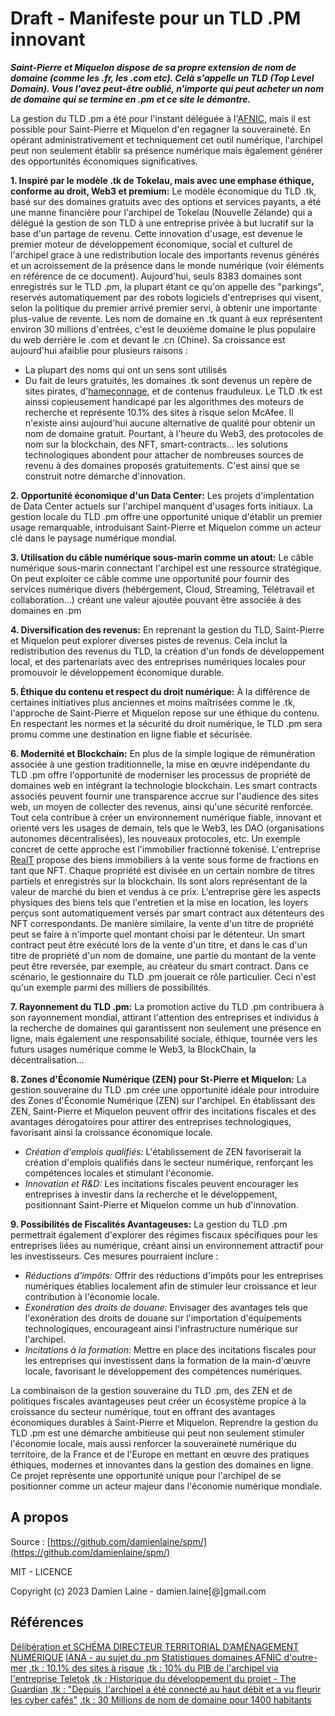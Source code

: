 # Draft - Manifeste pour un TLD .PM innovant

___Saint-Pierre et Miquelon dispose de sa propre extension de nom de domaine (comme les .fr, les .com etc). Celà s'appelle un TLD (Top Level Domain). Vous l'avez peut-être oublié, n'importe qui peut acheter un nom de domaine qui se termine en .pm et ce site le démontre.___

La gestion du TLD .pm a été pour l'instant déléguée à l'[AFNIC](https://www.afnic.fr/produits-services/noms-domaines-ultramarins/autres-noms-domaines/), mais il est possible pour Saint-Pierre et Miquelon d'en regagner la souveraineté. En opérant administrativement et techniquement cet outil numérique, l'archipel peut non seulement établir sa présence numérique mais également générer des opportunités économiques significatives. 

**1. Inspiré par le modèle .tk de Tokelau, mais avec une emphase éthique, conforme au droit, Web3 et premium:**
Le modèle économique du TLD .tk, basé sur des domaines gratuits avec des options et services payants, a été une manne financière pour l'archipel de Tokelau (Nouvelle Zélande) qui a délégué la gestion de son TLD à une entreprise privée à but lucratif sur la base d'un partage de revenu. Cette innovation d'usage, est devenue le premier moteur de développement économique, social et culturel de l'archipel grace à une redistribution locale des importants revenus générés et un acroissement de la présence dans le monde numérique (voir éléments en référence de ce document). Aujourd'hui, seuls 8383 domaines sont enregistrés sur le TLD .pm, la plupart étant ce qu'on appelle des "parkings", reservés automatiquement par des robots logiciels d'entreprises qui visent, selon la politique du premier arrivé premier servi, à obtenir une importante plus-value de revente. Les nom de domaine en .tk quant à eux représentent environ 30 millions d'entrées, c'est le deuxième domaine le plus populaire du web derrière le .com et devant le .cn (Chine). Sa croissance est aujourd'hui afaiblie pour plusieurs raisons :
   - La plupart des noms qui ont un sens sont utilisés
   - Du fait de leurs gratuités, les domaines .tk sont devenus un repère de sites pirates, d'[hameçonnage](https://fr.wikipedia.org/wiki/Hame%C3%A7onnage), et de contenus frauduleux. Le TLD .tk est ainssi copieusement handicapé par les algorithmes des moteurs de recherche et représente 10.1% des sites à risque selon McAfee.
Il n'existe ainsi aujourd'hui aucune alternative de qualité pour obtenir un nom de domaine gratuit. Pourtant, à l'heure du Web3, des protocoles de nom sur la blockchain, des NFT, smart-contracts... les solutions technologiques abondent pour attacher de nombreuses sources de revenu à des domaines proposés gratuitements. C'est ainsi que se construit notre démarche d'innovation.

**2. Opportunité économique d'un Data Center:**
Les projets d'implentation de Data Center actuels sur l'archipel manquent d'usages forts initiaux. La gestion locale du TLD .pm offre une opportunité unique d'établir un premier usage remarquable, introduisant Saint-Pierre et Miquelon comme un acteur clé dans le paysage numérique mondial.

**3. Utilisation du câble numérique sous-marin comme un atout:**
Le câble numérique sous-marin connectant l'archipel est une ressource stratégique. On peut exploiter ce câble comme une opportunité pour fournir des services numérique divers (hébérgement, Cloud, Streaming, Télétravail et collaboration...) créant une valeur ajoutée pouvant être associée à des domaines en .pm

**4. Diversification des revenus:**
En reprenant la gestion du TLD, Saint-Pierre et Miquelon peut explorer diverses pistes de revenus. Cela inclut la redistribution des revenus du TLD, la création d'un fonds de développement local, et des partenariats avec des entreprises numériques locales pour promouvoir le développement économique durable.

**5. Éthique du contenu et respect du droit numérique:**
À la différence de certaines initiatives plus anciennes et moins maîtrisées comme le .tk, l'approche de Saint-Pierre et Miquelon repose sur une éthique du contenu. En respectant les normes et la sécurité du droit numérique, le TLD .pm sera promu comme une destination en ligne fiable et sécurisée.

**6. Modernité et Blockchain:**
En plus de la simple logique de rémunération associée à une gestion traditionnelle, la mise en œuvre indépendante du TLD .pm offre l'opportunité de moderniser les processus de propriété de domaines web en intégrant la technologie blockchain. Les smart contracts associés peuvent fournir une transparence accrue sur l'audience des sites web, un moyen de collecter des revenus, ainsi qu'une sécurité renforcée. Tout cela contribue à créer un environnement numérique fiable, innovant et orienté vers les usages de demain, tels que le Web3, les DAO (organisations autonomes décentralisées), les nouveaux protocoles, etc.
Un exemple concret de cette approche est l'immobilier fractionné tokenisé. L'entreprise [RealT](realt.co) propose des biens immobiliers à la vente sous forme de fractions en tant que NFT. Chaque propriété est divisée en un certain nombre de titres partiels et enregistrés sur la blockchain. Ils sont alors représentant de la valeur de marché du bien et vendus à ce prix. L'entreprise gère les aspects physiques des biens tels que l'entretien et la mise en location, les loyers perçus sont automatiquement versés par smart contract aux détenteurs des NFT correspondants.
De manière similaire, la vente d'un titre de propriété peut se faire à n'importe quel montant choisi par le détenteur. Un smart contract peut être exécuté lors de la vente d'un titre, et dans le cas d'un titre de propriété d'un nom de domaine, une partie du montant de la vente peut être reversée, par exemple, au créateur du smart contract. Dans ce scénario, le gestionnaire du TLD .pm jouerait ce rôle particulier. Ceci n'est qu'un exemple parmi des milliers de possibilités.

**7. Rayonnement du TLD .pm:**
La promotion active du TLD .pm contribuera à son rayonnement mondial, attirant l'attention des entreprises et individus à la recherche de domaines qui garantissent non seulement une présence en ligne, mais également une responsabilité sociale, éthique, tournée vers les futurs usages numérique comme le Web3, la BlockChain, la décentralisation...

**8. Zones d'Économie Numérique (ZEN) pour St-Pierre et Miquelon:**
La gestion souveraine du TLD .pm crée une opportunité idéale pour introduire des Zones d'Économie Numérique (ZEN) sur l'archipel. En établissant des ZEN, Saint-Pierre et Miquelon peuvent offrir des incitations fiscales et des avantages dérogatoires pour attirer des entreprises technologiques, favorisant ainsi la croissance économique locale.
   - *Création d'emplois qualifiés:* L'établissement de ZEN favoriserait la création d'emplois qualifiés dans le secteur numérique, renforçant les compétences locales et stimulant l'économie.
   - *Innovation et R&D:* Les incitations fiscales peuvent encourager les entreprises à investir dans la recherche et le développement, positionnant Saint-Pierre et Miquelon comme un hub d'innovation.

**9. Possibilités de Fiscalités Avantageuses:**
La gestion du TLD .pm permettrait également d'explorer des régimes fiscaux spécifiques pour les entreprises liées au numérique, créant ainsi un environnement attractif pour les investisseurs. Ces mesures pourraient inclure :
   - *Réductions d'impôts:* Offrir des réductions d'impôts pour les entreprises numériques établies localement afin de stimuler leur croissance et leur contribution à l'économie locale.
   - *Exonération des droits de douane:* Envisager des avantages tels que l'exonération des droits de douane sur l'importation d'équipements technologiques, encourageant ainsi l'infrastructure numérique sur l'archipel.
   - *Incitations à la formation:* Mettre en place des incitations fiscales pour les entreprises qui investissent dans la formation de la main-d'œuvre locale, favorisant le développement des compétences numériques.

La combinaison de la gestion souveraine du TLD .pm, des ZEN et de politiques fiscales avantageuses peut créer un écosystème propice à la croissance du secteur numérique, tout en offrant des avantages économiques durables à Saint-Pierre et Miquelon. Reprendre la gestion du TLD .pm est une démarche ambitieuse qui peut non seulement stimuler l'économie locale, mais aussi renforcer la souveraineté numérique du territoire, de la France et de l'Europe en mettant en œuvre des pratiques éthiques, modernes et innovantes dans la gestion des domaines en ligne. Ce projet représente une opportunité unique pour l'archipel de se positionner comme un acteur majeur dans l'économie numérique mondiale.

## A propos

Source : [https://github.com/damienlaine/spm/](https://github.com/damienlaine/spm/)

MIT - LICENCE

Copyright (c) 2023 Damien Laine - damien.laine[@]gmail.com

## Références
[Délibération et SCHÉMA DIRECTEUR TERRITORIAL D’AMÉNAGEMENT NUMÉRIQUE](DELIB2021-0289.pdf)
[IANA - au sujet du .pm](https://www.iana.org/domains/root/db/pm.html)
[Statistiques domaines AFNIC d'outre-mer](https://www.afnic.fr/observatoire-ressources/statistiques/)
[.tk : 10.1% des sites à risque](http://www.vdp-digital.com/article-106-nom-de-domaine-dangereux)
[.tk : 10% du PIB de l'archipel via l'entreprise Teletok](https://icannwiki.org/Teletok)
[.tk : Historique du développement du projet - The Guardian](https://www.theguardian.com/technology/2007/oct/25/internet.guardianweeklytechnologysection)
[.tk : "Depuis, l'archipel a été connecté au haut débit et a vu fleurir les cyber cafés"](https://la1ere.francetvinfo.fr/polynesie/tokelau-notre-voisin-numero-mondial-du-net-748217.html)
[.tk : 30 Millions de nom de domaine pour 1400 habitants](https://www.bfmtv.com/economie/entreprises/services/pourquoi-cette-ile-de-1-400-habitants-a-plus-de-sites-internet-que-la-france_AN-201603110173.html)


